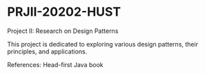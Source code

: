 # PRJII-20202-HUST

Project II: Research on Design Patterns

This project is dedicated to exploring various design patterns, their principles, and applications.

References: Head-first Java book
